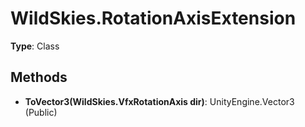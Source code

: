 ﻿# WildSkies.RotationAxisExtension

**Type**: Class

## Methods

- **ToVector3(WildSkies.VfxRotationAxis dir)**: UnityEngine.Vector3 (Public)

